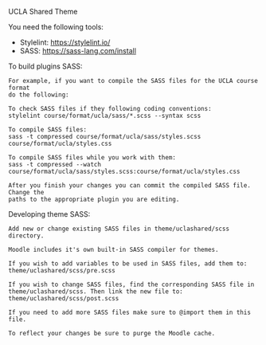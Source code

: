 UCLA Shared Theme

You need the following tools:

* Stylelint: https://stylelint.io/
* SASS: https://sass-lang.com/install

To build plugins SASS:

    For example, if you want to compile the SASS files for the UCLA course format
    do the following:

    To check SASS files if they following coding conventions:
    stylelint course/format/ucla/sass/*.scss --syntax scss

    To compile SASS files:
    sass -t compressed course/format/ucla/sass/styles.scss course/format/ucla/styles.css

    To compile SASS files while you work with them:
    sass -t compressed --watch course/format/ucla/sass/styles.scss:course/format/ucla/styles.css

    After you finish your changes you can commit the compiled SASS file. Change the
    paths to the appropriate plugin you are editing.

Developing theme SASS:
    
    Add new or change existing SASS files in theme/uclashared/scss directory.

    Moodle includes it's own built-in SASS compiler for themes.

    If you wish to add variables to be used in SASS files, add them to:
    theme/uclashared/scss/pre.scss

    If you wish to change SASS files, find the corresponding SASS file in
    theme/uclashared/scss. Then link the new file to:
    theme/uclashared/scss/post.scss

    If you need to add more SASS files make sure to @import them in this file.

    To reflect your changes be sure to purge the Moodle cache.